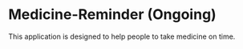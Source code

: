 # Medicine-Reminder (Ongoing)

This application is designed to help people to take medicine on time.
